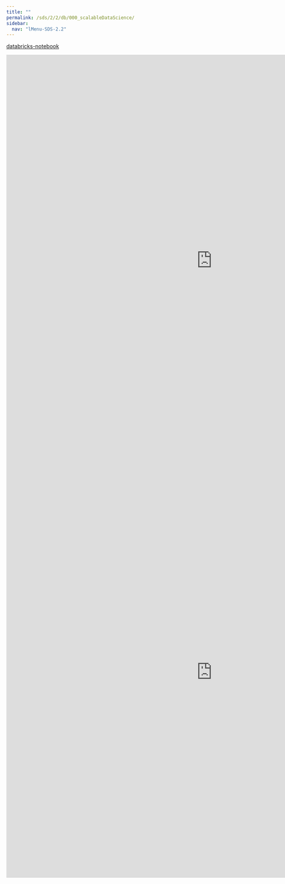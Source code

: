 ```yaml
---
title: ""
permalink: /sds/2/2/db/000_scalableDataScience/
sidebar:
  nav: "lMenu-SDS-2.2"
---
```


[databricks-notebook](https://lamastex.github.io/scalable-data-science/sds/2/2/db/000_scalableDataScience.html)

<iframe src="https://lamastex.github.io/scalable-data-science/sds/2/2/db/000_scalableDataScience.html" frameborder="0" id="mainPageBody" width="1080px" height="1080px"></iframe>

<iframe src="https://lamastex.github.io/scalable-data-science/sds/2/2/db/000_scalableDataScience.html" frameborder="0" width="1080px" height="1080px"></iframe>
